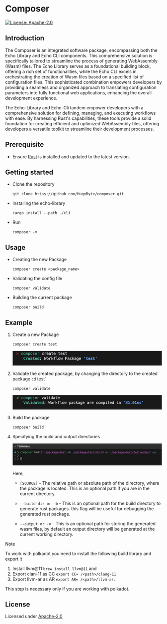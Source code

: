 # Composer

[![License: Apache-2.0](https://img.shields.io/github/license/icon-project/IBC-Integration.svg?style=flat-square)](https://www.apache.org/licenses/LICENSE-2.0)

## Introduction

The Composer is an integrated software package, encompassing both the Echo Library and Echo CLI components. This comprehensive solution is specifically tailored to streamline the process of generating WebAssembly (Wasm) files. The Echo Library serves as a foundational building block, offering a rich set of functionalities, while the Echo CLI excels in orchestrating the creation of Wasm files based on a specified list of configuration files. This sophisticated combination empowers developers by providing a seamless and organized approach to translating configuration parameters into fully functional web applications, enhancing the overall development experience.

 The Echo-Library and Echo-Cli tandem empower developers with a comprehensive solution for defining, managing, and executing workflows with ease. By harnessing Rust's capabilities, these tools provide a solid foundation for creating efficient and optimized WebAssembly files, offering developers a versatile toolkit to streamline their development processes.

## Prerequisite

- Ensure [Rust](https://www.rust-lang.org/tools/install) is installed and updated to the latest version.
  
## Getting started

- Clone the repository
  
  ```
  git clone https://github.com/HugoByte/composer.git
  ```

- Installing the echo-library

  ```
  cargo install --path ./cli
  ```

- Run
  
  ```
  composer -v
  ```

## Usage

- Creating the new Package
  
  ```
  composer create <package_name>
  ```

- Validating the config file
  
  ```
  composer validate
  ```


- Building the current package
  
  ```
  composer build
  ```


## Example

1. Create a new Package
   
   ```
   composer create test
   ```

    ![Allow Push Notification](images/create.png)

2. Validate the created package, by changing the directory to the created package `cd` test`
   
   ```
   composer validate
   ```

    ![Allow Push Notification](images/validate.png)

3. Build the package
   
   ```
   composer build
   ```

4. Specifying the build and output directories
   
    ![Allow Push Notification](images/build-and-output.png)

    Here,

    - `[SOURCE]` - The relative path or absolute path of the directory, where the package is located. This is an optional path if you are in the current directory.
    - `--build-dir or -b` - This is an optional path for the build directory to generate rust packages. this flag will be useful for debugging the generated rust package.

    - `--output or -o` - This is an optional path for storing the generated wasm files, by default an output directory will be generated at the current working directory.


> [!NOTE]
> To work with polkadot you need to install the following build library and export it
> 1. Install llvm@11 `brew install llvm@11` and
> 2. Export clan-11 as CC `export CC= /<path>/clang-11` 
> 3. Export llvm-ar as AR `export AR= /<path>/llvm-ar`.  
> 
> This step is necessary only if you are working with polkadot.


## License

Licensed under [Apache-2.0](https://www.apache.org/licenses/LICENSE-2.0)